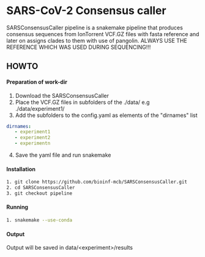 # SARS-CoV-2 Consensus caller
SARSConsensusCaller pipeline is a snakemake pipeline that produces consensus sequences from IonTorrent VCF.GZ files with fasta reference and later on assigns clades to them with use of pangolin. ALWAYS USE THE REFERENCE WHICH WAS USED DURING SEQUENCING!!!

## HOWTO

#### Preparation of work-dir

1. Download the SARSConsensusCaller
2. Place the VCF.GZ files in subfolders of the ./data/ e.g ./data/experiment1/
3. Add the subfolders to the config.yaml as elements of the "dirnames" list

```yaml
dirnames:
   - experiment1
   - experiment2
   - experimentn
```
4. Save the yaml file and run snakemake

#### Installation

```bash
1. git clone https://github.com/bioinf-mcb/SARSConsensusCaller.git
2. cd SARSConsensusCaller
3. git checkout pipeline
```
#### Running

```bash
1. snakemake --use-conda
```

#### Output
Output will be saved in data/\<experiment\>/results